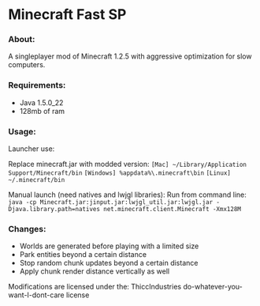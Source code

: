 # Minecraft Fast SP
### About:
A singleplayer mod of Minecraft 1.2.5 with aggressive optimization for slow computers.
### Requirements:
* Java 1.5.0_22
* 128mb of ram
### Usage:
Launcher use:

Replace minecraft.jar with modded version:
``[Mac] ~/Library/Application Support/Minecraft/bin``
``[Windows] %appdata%\.minecraft\bin``
``[Linux] ~/.minecraft/bin``

Manual launch (need natives and lwjgl libraries):
Run from command line:
``java -cp Minecraft.jar:jinput.jar:lwjgl_util.jar:lwjgl.jar -Djava.library.path=natives net.minecraft.client.Minecraft -Xmx128M``
### Changes:
* Worlds are generated before playing with a limited size
* Park entities beyond a certain distance
* Stop random chunk updates beyond a certain distance
* Apply chunk render distance vertically as well

Modifications are licensed under the:
ThiccIndustries do-whatever-you-want-I-dont-care license
